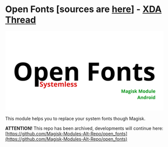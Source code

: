 # Open Fonts [sources are [here](https://github.com/Magisk-Modules-Alt-Repo/open_fonts)] - [XDA Thread](https://forum.xda-developers.com/t/magisk-module-font-open-fonts.4446663/)

![Open Font](https://raw.githubusercontent.com/F3FFO/Open-Fonts/master/img/logo.png)

This module helps you to replace your system fonts though Magisk.

**ATTENTION!** This repo has been archived, developments will continue here: [https://github.com/Magisk-Modules-Alt-Repo/open_fonts](https://github.com/Magisk-Modules-Alt-Repo/open_fonts)
